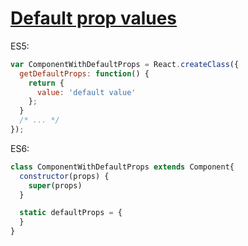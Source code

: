 # [Default prop values](https://facebook.github.io/react/docs/reusable-components.html#default-prop-values)

ES5:
```js
var ComponentWithDefaultProps = React.createClass({
  getDefaultProps: function() {
    return {
      value: 'default value'
    };
  }
  /* ... */
});
```

ES6:
```js
class ComponentWithDefaultProps extends Component{
  constructor(props) {
    super(props)
  }

  static defaultProps = {
  }
}
```
